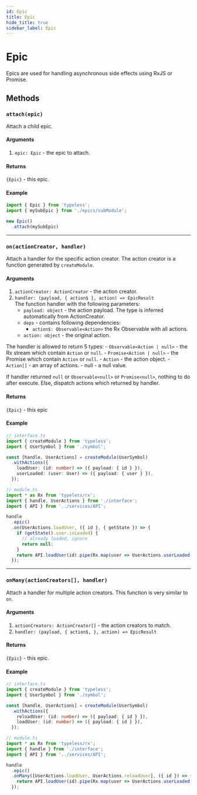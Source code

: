 ```yaml
---
id: Epic
title: Epic
hide_title: true
sidebar_label: Epic
---
```


# Epic
Epics are used for handling asynchronous side effects using RxJS or Promise.

## Methods
### `attach(epic)` 
Attach a child epic.
#### Arguments
1. `epic: Epic` - the epic to attach.
#### Returns
`{Epic}` - this epic.

#### Example
```ts
import { Epic } from 'typeless';
import { mySubEpic } from './epics/subModule';

new Epic()
  .attach(mySubEpic)
```

---

### `on(actionCreator, handler)`
Attach a handler for the specific action creator. The action creator is a function generated by `createModule`.
#### Arguments
1. `actionCreator: ActionCreator` - the action creator.
2. `handler: (payload, { action$ }, action) => EpicResult`  
  The function handler with the following parameters:
   - `payload: object` - the action payload. The type is inferred automatically from ActionCreator.
   - `deps` - contains following dependencies:
      - `action$: Observable<Action>` the Rx Observable with all actions.
   - `action: object` - the original action.  

  The handler is allowed to return 5 types:
    - `Observable<Action | null>` - the Rx stream which contain `Action` or `null`.
    - `Promise<Action | null>` - the Promise which contain `Action` or `null`.
    - `Action` - the action object.
    - `Action[]` - an array of actions.
    - null - a null value.
  
  If handler returned `null` or `Observable<null>` or `Promise<null>`, nothing to do after execute.
  Else, dispatch actions which returned by handler.
#### Returns
`{Epic}` - this epic
#### Example
```ts
// interface.ts
import { createModule } from 'typeless';
import { UserSymbol } from './symbol';

const [handle, UserActions] = createModule(UserSymbol)
  .withActions({
    loadUser: (id: number) => ({ payload: { id } }),
    userLoaded: (user: User) => ({ payload: { user } }),
  });

// module.ts
import * as Rx from 'typeless/rx';
import { handle, UserActions } from './interface';
import { API } from '../services/API';

handle
  .epic()
  .on(UserActions.loadUser, ({ id }, { getState }) => {
    if (getState().user.isLoaded) {
      // already loaded, ignore
      return null;
    }
    return API.loadUser(id).pipe(Rx.map(user => UserActions.userLoaded(user)));
  });
```


---

### `onMany(actionCreators[], handler)`
Attach a handler for multiple action creators. This function is very similar to `on`.
#### Arguments
1. `actionCreators: ActionCreator[]` - the action creators to match.
2. `handler: (payload, { action$, }, action) => EpicResult`  
#### Returns
`{Epic}` - this epic.
#### Example
```ts
// interface.ts
import { createModule } from 'typeless';
import { UserSymbol } from './symbol';

const [handle, UserActions] = createModule(UserSymbol)
  .withActions({
    reloadUser: (id: number) => ({ payload: { id } }),
    loadUser: (id: number) => ({ payload: { id } }),
  });

// module.ts
import * as Rx from 'typeless/rx';
import { handle } from './interface';
import { API } from '../services/API';

handle
  .epic()
  .onMany([UserActions.loadUser, UserActions.reloadUser], ({ id }) => {
    return API.loadUser(id).pipe(Rx.map(user => UserActions.userLoaded(user)));
  });
```